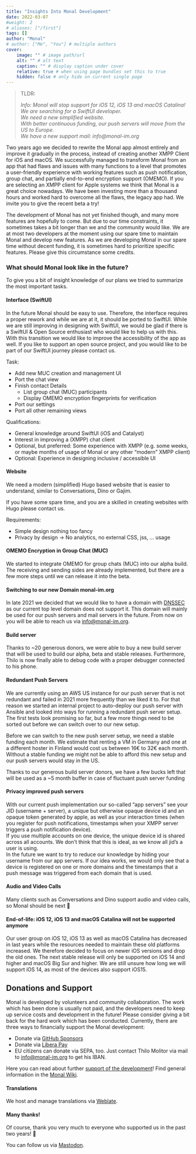 ```yaml
---
title: "Insights Into Monal Development"
date: 2022-03-07
#weight: 2
# aliases: ["/first"]
tags: []
author: "Monal"
# author: ["Me", "You"] # multiple authors  
cover:
    image: "" # image path/url
    alt: "" # alt text
    caption: "" # display caption under cover
    relative: true # when using page bundles set this to true
    hidden: false # only hide on current single page
---
```

> TLDR:
>
> _Info: Monal will stop support for iOS 12, iOS 13 and macOS Catalina!  
> We are searching for a SwiftUI developer.  
> We need a new simplified website.  
> With better continuous funding, our push servers will move from the US to Europe.  
> We have a new support mail: info@monal-im.org_

Two years ago we decided to rewrite the Monal app almost entirely and improve it gradually in the process, instead of creating another XMPP Client for iOS and macOS. We successfully managed to transform Monal from an app that had flaws and issues with many functions to a level that promotes a user-friendly experience with working features such as push notification, group chat, and partially end-to-end encryption support (OMEMO). If you are selecting an XMPP client for Apple systems we think that Monal is a great choice nowadays. We have been investing more than a thousand hours and worked hard to overcome all the flaws, the legacy app had. We invite you to give the recent beta a try!

The development of Monal has not yet finished though, and many more features are hopefully to come. But due to our time constraints, it sometimes takes a bit longer than we and the community would like. We are at most two developers at the moment using our spare time to maintain Monal and develop new features. As we are developing Monal in our spare time without decent funding, it is sometimes hard to prioritize specific features. Please give this circumstance some credits.

### What should Monal look like in the future?

To give you a bit of insight knowledge of our plans we tried to summarize the most important tasks.

#### Interface (SwiftUI)

In the future Monal should be easy to use. Therefore, the interface requires a proper rework and while we are at it, it should be ported to SwiftUI. While we are still improving in designing with SwiftUI, we would be glad if there is a SwiftUI & Open Source enthusiast who would like to help us with this.  
With this transition we would like to improve the accessibility of the app as well. If you like to support an open source project, and you would like to be part of our SwiftUI journey please contact us.

Task:

*   Add new MUC creation and management UI
*   Port the chat view
*   Finish contact Details
    *   List group chat (MUC) participants
    *   Display OMEMO encryption fingerprints for verification
*   Port our settings
*   Port all other remaining views

Qualifications:

*   General knowledge around SwiftUI (iOS and Catalyst)
*   Interest in improving a (XMPP) chat client
*   Optional, but preferred: Some experience with XMPP (e.g. some weeks, or maybe months of usage of Monal or any other “modern” XMPP client)
*   Optional: Experience in designing inclusive / accessible UI

#### Website

We need a modern (simplified) Hugo based website that is easier to understand, similar to Conversations, Dino or Gajim.

If you have some spare time, and you are a skilled in creating websites with Hugo please contact us.

Requirements:

*   Simple design nothing too fancy
*   Privacy by design → No analytics, no external CSS, jss, … usage

#### OMEMO Encryption in Group Chat (MUC)

We started to integrate OMEMO for group chats (MUC) into our alpha build. The receiving and sending sides are already implemented, but there are a few more steps until we can release it into the beta.

#### Switching to our new Domain monal-im.org

In late 2021 we decided that we would like to have a domain with [DNSSEC](https://en.wikipedia.org/wiki/Domain_Name_System_Security_Extensions) as our current top level domain does not support it. This domain will mainly be used for our push servers and mail servers in the future. From now on you will be able to reach us via info@monal-im.org.

#### Build server

Thanks to ~20 generous donors, we were able to buy a new build server that will be used to build our alpha, beta and stable releases. Furthermore, Thilo is now finally able to debug code with a proper debugger connected to his phone.

#### Redundant Push Servers

We are currently using an AWS US instance for our push server that is not redundant and failed in 2021 more frequently than we liked it to. For that reason we started an internal project to auto-deploy our push server with Ansible and looked into ways for running a redundant push server setup. The first tests look promising so far, but a few more things need to be sorted out before we can switch over to our new setup.

Before we can switch to the new push server setup, we need a stable funding each month. We estimate that renting a VM in Germany and one at a different hoster in Finland would cost us between 16€ to 32€ each month. Without a stable funding we might not be able to afford this new setup and our push servers would stay in the US.

Thanks to our generous build server donors, we have a few bucks left that will be used as a ~5 month buffer in case of fluctuant push server funding

#### Privacy improved push servers

With our current push implementation our so-called “app servers” see your JID (username + server), a unique but otherwise opaque device id and an opaque token generated by apple, as well as your interaction times (when you register for push notifications, timestamps when your XMPP server triggers a push notification device).  
If you use multiple accounts on one device, the unique device id is shared across all accounts. We don’t think that this is ideal, as we know all jid’s a user is using.  
In the future we want to try to reduce our knowledge by hiding your username from our app servers. If our idea works, we would only see that a device is registered on one or more domains and the timestamps that a push message was triggered from each domain that is used.

#### Audio and Video Calls

Many clients such as Conversations and Dino support audio and video calls, so Monal should be next 🙂

#### End-of-life: iOS 12, iOS 13 and macOS Catalina will not be supported anymore

Our user group on iOS 12, iOS 13 as well as macOS Catalina has decreased in last years while the resources needed to maintain these old platforms increased. We therefore decided to focus on newer iOS versions and drop the old ones. The next stable release will only be supported on iOS 14 and higher and macOS Big Sur and higher. We are still unsure how long we will support iOS 14, as most of the devices also support iOS15.

Donations and Support
---------------------

Monal is developed by volunteers and community collaboration. The work which has been done is usually not paid, and the developers need to keep up service costs and development in the future! Please consider giving a bit back for the hard work which has been conducted. Currently, there are three ways to financially support the Monal development:

*   Donate via [GitHub Sponsors](https://github.com/sponsors/tmolitor-stud-tu)
*   Donate via [Libera Pay](https://liberapay.com/tmolitor)
*   EU citizens can donate via SEPA, too. Just contact Thilo Molitor via mail to [info@monal-im.org](mailto:info@monal-im.org) to get his IBAN.

Here you can read about further [support of the development](https://github.com/monal-im/Monal/issues/363)! Find general information in the [Monal Wiki](https://github.com/monal-im/Monal/wiki).

#### Translations

We host and manage translations via [Weblate](https://hosted.weblate.org/engage/monal/).

#### Many thanks!

Of course, thank you very much to everyone who supported us in the past two years! 🙂

You can follow us via [Mastodon](https://fosstodon.org/@Monal).
